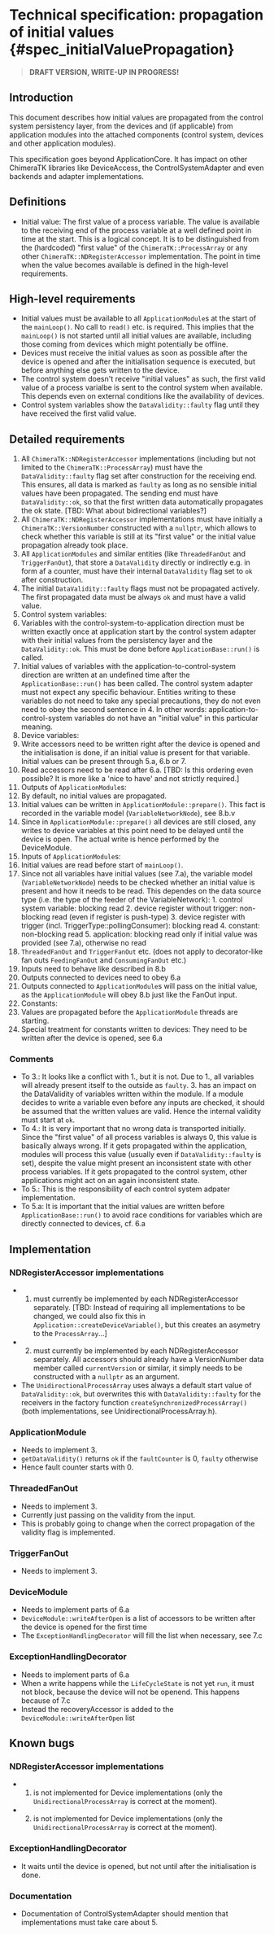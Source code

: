 Technical specification: propagation of initial values {#spec_initialValuePropagation}
======================================================

> **DRAFT VERSION, WRITE-UP IN PROGRESS!**

## Introduction ##

This document describes how initial values are propagated from the control system persistency layer, from the devices and (if applicable) from application modules into the attached components (control system, devices and other application modules).

This specification goes beyond ApplicationCore. It has impact on other ChimeraTK libraries like DeviceAccess, the ControlSystemAdapter and even backends and adapter implementations.

## Definitions ##

- Initial value: The first value of a process variable. The value is available to the receiving end of the process variable at a well defined point in time at the start. This is a logical concept. It is to be distinguished from the (hardcoded) "first value" of the `ChimeraTK::ProcessArray` or any other `ChimeraTK::NDRegisterAccessor` implementation. The point in time when the value becomes available is defined in the high-level requirements.

## High-level requirements ##

- Initial values must be available to all `ApplicationModule`s at the start of the `mainLoop()`. No call to `read()` etc. is required. This implies that the `mainLoop()` is not started until all initial values are available, including those coming from devices which might potentially be offline.
- Devices must receive the initial values as soon as possible after the device is opened and after the initialisation sequence is executed, but before anything else gets written to the device.
- The control system doesn't receive "initial values" as such, the first valid value of a process varialbe is sent to the control system when available. This depends even on external conditions like the availability of devices.
- Control system variables show the `DataValidity::faulty` flag until they have received the first valid value.

## Detailed requirements ##

1. All `ChimeraTK::NDRegisterAccessor` implementations (including but not limited to the `ChimeraTK::ProcessArray`) must have the `DataValidity::faulty` flag set after construction for the receiving end. This ensures, all data is marked as `faulty` as long as no sensible initial values have been propagated. The sending end must have `DataValidity::ok`, so that the first written data automatically propagates the ok state. [TBD: What about bidirectional variables?]
2. All `ChimeraTK::NDRegisterAccessor` implementations must have initially a `ChimeraTK::VersionNumber` constructed with a `nullptr`, which allows to check whether this variable is still at its "first value" or the initial value propagation already took place.
3. All `ApplicationModules` and similar entities (like `ThreadedFanOut` and `TriggerFanOut`), that store a `DataValidity` directly or indirectly e.g. in form af a counter, must have their internal `DataValidity` flag set to `ok` after construction.
4. The initial `DataValidity::faulty` flags must not be propagated actively. The first propagated data must be always `ok` and must have a valid value.
5. Control system variables:
  1. Variables with the control-system-to-application direction must be written exactly once at application start by the control system adapter with their initial values from the persistency layer and the `DataValidity::ok`. This must be done before `ApplicationBase::run()` is called.
  2. Initial values of variables with the application-to-control-system direction are written at an undefined time after the `ApplicationBase::run()` has been called. The control system adapter must not expect any specific behaviour. Entities writing to these variables do not need to take any special precautions, they do not even need to obey the second sentence in 4. In other words: application-to-control-system variables do not have an "initial value" in this particular meaning.
6. Device variables:
  1. Write accessors need to be written right after the device is opened and the initialisation is done, if an initial value is present for that variable. Initial values can be present through 5.a, 6.b or 7.
  2. Read accessors need to be read after 6.a. [TBD: Is this ordering even possible? It is more like a 'nice to have' and not strictly required.]
7. Outputs of `ApplicationModule`s:
  1. By default, no initial values are propagated.
  2. Initial values can be written in `ApplicationModule::prepare()`. This fact is recorded in the variable model (`VariableNetworkNode`), see 8.b.v
  3. Since in `ApplicationModule::prepare()` all devices are still closed, any writes to device variables at this point need to be delayed until the device is open. The actual write is hence performed by the DeviceModule.
8. Inputs of `ApplicationModule`s:
  1. Initial values are read before start of `mainLoop()`.
  2. Since not all variables have initial values (see 7.a), the variable model (`VariableNetworkNode`) needs to be checked whether an initial value is present and how it needs to be read. This dependes on the data source type (i.e. the type of the feeder of the VariableNetwork):
    1. control system variable: blocking read
    2. device register without trigger: non-blocking read (even if register is push-type)
    3. device register with trigger (incl. TriggerType::pollingConsumer): blocking read
    4. constant: non-blocking read
    5. application: blocking read only if initial value was provided (see 7.a), otherwise no read
9. `ThreadedFanOut` and `TriggerFanOut` etc. (does not apply to decorator-like fan outs `FeedingFanOut` and `ConsumingFanOut` etc.)
  1. Inputs need to behave like described in 8.b
  2. Outputs connected to devices need to obey 6.a
  3. Outputs connected to `ApplicationModule`s will pass on the initial value, as the `ApplicationModule` will obey 8.b just like the FanOut input.
10. Constants:
  1. Values are propagated before the `ApplicationModule` threads are starting.
  2. Special treatment for constants written to devices: They need to be written after the device is opened, see 6.a

### Comments ###

- To 3.: It looks like a conflict with 1., but it is not. Due to 1., all variables will already present itself to the outside as `faulty`. 3. has an impact on the DataValidity of variables written within the module. If a module decides to write a variable even before any inputs are checked, it should be assumed that the written values are valid. Hence the internal validity must start at `ok`.
- To 4.: It is very important that no wrong data is transported initially. Since the "first value" of all process variables is always 0, this value is basically always wrong. If it gets propagated within the application, modules will process this value (usually even if `DataValidity::faulty` is set), despite the value might present an inconsistent state with other process variables. If it gets propagated to the control system, other applications might act on an again inconsistent state.
- To 5.: This is the responsibility of each control system adpater implementation.
- To 5.a: It is important that the initial values are written before `ApplicationBase::run()` to avoid race conditions for variables which are directly connected to devices, cf. 6.a

## Implementation ##

### NDRegisterAccessor implementations ###

- 1. must currently be implemented by each NDRegisterAccessor separately. [TBD: Instead of requiring all implementations to be changed, we could also fix this in `Application::createDeviceVariable()`, but this creates an asymetry to the `ProcessArray`...]
- 2. must currently be implemented by each NDRegisterAccessor separately. All accessors should already have a VersionNumber data member called `currentVersion` or similar, it simply needs to be constructed with a `nullptr` as an argument.
- The `UnidirectionalProcessArray` uses always a default start value of `DataValidity::ok`, but overwrites this with `DataValidity::faulty` for the receivers in the factory function `createSynchronizedProcessArray()` (both implementations, see UnidirectionalProcessArray.h).

### ApplicationModule ###

- Needs to implement 3.
- `getDataValidity()` returns `ok` if the `faultCounter` is 0, `faulty` otherwise
- Hence fault counter starts with 0.

### ThreadedFanOut ###

- Needs to implement 3.
- Currently just passing on the validity from the input.
- This is probably going to change when the correct propagation of the validity flag is implemented.

### TriggerFanOut ###

- Needs to implement 3.

### DeviceModule ###

- Needs to implement parts of 6.a
- `DeviceModule::writeAfterOpen` is a list of accessors to be written after the device is opened for the first time
- The `ExceptionHandlingDecorator` will fill the list when necessary, see 7.c

### ExceptionHandlingDecorator ###

- Needs to implement parts of 6.a
- When a write happens while the `LifeCycleState` is not yet `run`, it must not block, because the device will not be openend. This happens because of 7.c
- Instead the recoveryAccessor is added to the `DeviceModule::writeAfterOpen` list


## Known bugs ##

### NDRegisterAccessor implementations ###

- 1. is not implemented for Device implementations (only the `UnidirectionalProcessArray` is correct at the moment).
- 2. is not implemented for Device implementations (only the `UnidirectionalProcessArray` is correct at the moment).

### ExceptionHandlingDecorator ###

- It waits until the device is opened, but not until after the initialisation is done.

### Documentation ###

- Documentation of ControlSystemAdapter should mention that implementations must take care about 5.